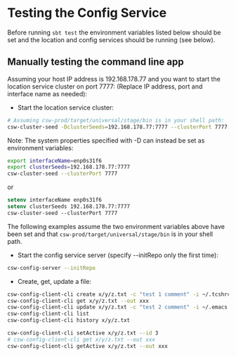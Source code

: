 Testing the Config Service
==========================

Before running `sbt test` the environment variables listed below should be set and the location and
config services should be running (see below).

Manually testing the command line app
-------------------------------------

Assuming your host IP address is 192.168.178.77 and you want to start the location service cluster on port 7777:
(Replace IP address, port and interface name as needed):

* Start the location service cluster:

```bash
# Assuming csw-prod/target/universal/stage/bin is in your shell path:
csw-cluster-seed -DclusterSeeds=192.168.178.77:7777 --clusterPort 7777 -DinterfaceName=enp0s31f6
```

Note: The system properties specified with -D can instead be set as environment variables:

```bash
export interfaceName=enp0s31f6
export clusterSeeds=192.168.178.77:7777
csw-cluster-seed --clusterPort 7777
```
or 

```csh
setenv interfaceName enp0s31f6
setenv clusterSeeds 192.168.178.77:7777
csw-cluster-seed --clusterPort 7777
```

The following examples assume the two environment variables above have been set
and that `csw-prod/target/universal/stage/bin` is in your shell path.

* Start the config service server (specify --initRepo only the first time):

```bash
csw-config-server --initRepo
```
 
* Create, get, update a file:

```bash
csw-config-client-cli create x/y/z.txt -c "test 1 comment" -i ~/.tcshrc
csw-config-client-cli get x/y/z.txt --out xxx
csw-config-client-cli update x/y/z.txt -c "test 2 comment" -i ~/.emacs
csw-config-client-cli list
csw-config-client-cli history x/y/z.txt

csw-config-client-cli setActive x/y/z.txt --id 3
# csw-config-client-cli get x/y/z.txt --out xxx
csw-config-client-cli getActive x/y/z.txt --out xxx
```
